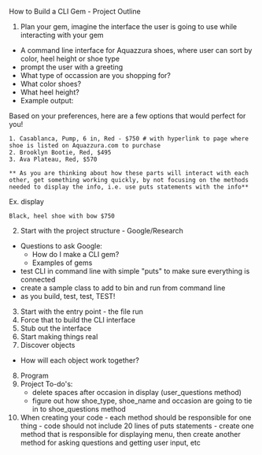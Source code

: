 
How to Build a CLI Gem - Project Outline

1. Plan your gem, imagine the interface the user is going to use while interacting with your gem  
  - A command line interface for Aquazzura shoes, where user can sort by color, heel height or shoe type
  - prompt the user with a greeting
  - What type of occassion are you shopping for?
  - What color shoes?
  - What heel height? 
  - Example output: 
  
  Based on your preferences, here are a few options that would perfect for you!
  
    1. Casablanca, Pump, 6 in, Red - $750 # with hyperlink to page where shoe is listed on Aquazzura.com to purchase 
    2. Brooklyn Bootie, Red, $495
    3. Ava Plateau, Red, $570
    
    ** As you are thinking about how these parts will interact with each other, get something working quickly, by not focusing on the methods needed to display the info, i.e. use puts statements with the info** 
  Ex. display 
    
    Black, heel shoe with bow $750 
    
2. Start with the project structure - Google/Research 
  - Questions to ask Google:
    - How do I make a CLI gem?
    - Examples of gems
  - test CLI in command line with simple "puts" to make sure everything is connected
  - create a sample class to add to bin and run from command line
  - as you build, test, test, TEST!
  
3. Start with the entry point - the file run
4. Force that to build the CLI interface
5. Stub out the interface
6. Start making things real 
7. Discover objects 
  - How will each object work together?
8. Program 
9. Project To-do's:
    - delete spaces after occasion in display (user_questions method)
    - figure out how shoe_type, shoe_name and occasion are going to tie in to shoe_questions method 
10. When creating your code - each method should be responsible for one thing - code should not include 20 lines of puts statements - create one method that is responsible for displaying menu, then create another method for asking questions and getting user input, etc 
    